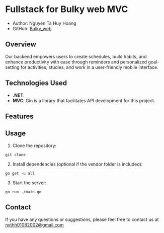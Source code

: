 # Fullstack for Bulky web MVC
 
- Author: Nguyen Ta Huy Hoang
- GitHub: [Bulky_web](https://github.com/NguyenTaHuyHoang)

## Overview
  
Our backend empowers users to create schedules, build habits, and enhance productivity with ease through reminders and personalized goal-setting for activities, studies, and work in a user-friendly mobile interface.
 
## Technologies Used

- **.NET**:
- **MVC**: Gin is a library that facilitates API development for this project.

## Features


## Usage

1. Clone the repository:

```
git clone 
```

2. Install dependencies (optional if the vendor folder is included):

```
go get -u all
```

3. Start the server:

```
go run ./main.go
```


## Contact

If you have any questions or suggestions, please feel free to contact us at nvthh01082002@gmail.com
